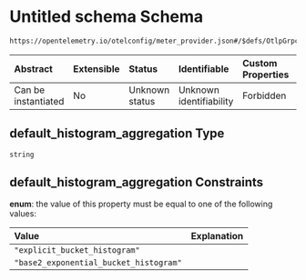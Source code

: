 # Untitled schema Schema

```txt
https://opentelemetry.io/otelconfig/meter_provider.json#/$defs/OtlpGrpcMetricExporter/properties/default_histogram_aggregation
```



| Abstract            | Extensible | Status         | Identifiable            | Custom Properties | Additional Properties | Access Restrictions | Defined In                                                                     |
| :------------------ | :--------- | :------------- | :---------------------- | :---------------- | :-------------------- | :------------------ | :----------------------------------------------------------------------------- |
| Can be instantiated | No         | Unknown status | Unknown identifiability | Forbidden         | Allowed               | none                | [meter\_provider.json\*](../schema/meter_provider.json "open original schema") |

## default\_histogram\_aggregation Type

`string`

## default\_histogram\_aggregation Constraints

**enum**: the value of this property must be equal to one of the following values:

| Value                                  | Explanation |
| :------------------------------------- | :---------- |
| `"explicit_bucket_histogram"`          |             |
| `"base2_exponential_bucket_histogram"` |             |
